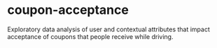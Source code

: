 # coupon-acceptance
Exploratory data analysis of user and contextual attributes that impact acceptance of coupons that people receive while driving.
